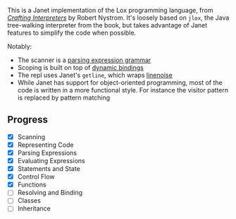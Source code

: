 This is a Janet implementation of the Lox programming language, from [_Crafting Interpreters_](https://www.craftinginterpreters.com/) by Robert Nystrom.
It's loosely based on `jlox`, the Java tree-walking interpreter from the book,
but takes advantage of Janet features to simplify the code when possible.

Notably:

 - The scanner is a [parsing expression grammar](https://janet-lang.org/docs/peg.html)
 - Scoping is built on top of [dynamic bindings](https://janet-lang.org/docs/fibers/dynamic_bindings.html)
 - The repl uses Janet's `getline`, which wraps [linenoise](https://github.com/antirez/linenoise/)
 - While Janet has support for object-oriented programming, most of the code is written in a more functional style.
For instance the visitor pattern is replaced by pattern matching

## Progress
 - [x] Scanning
 - [x] Representing Code
 - [x] Parsing Expressions
 - [x] Evaluating Expressions
 - [x] Statements and State
 - [x] Control Flow
 - [x] Functions
 - [ ] Resolving and Binding
 - [ ] Classes
 - [ ] Inheritance
